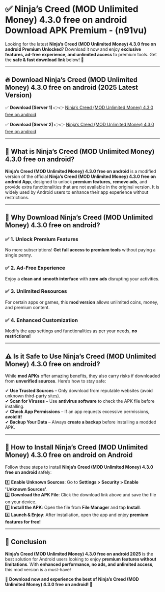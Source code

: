 
# ✅ Ninja’s Creed (MOD Unlimited Money) 4.3.0 free on android Download APK Premium -  (n91vu) 

Looking for the latest **Ninja’s Creed (MOD Unlimited Money) 4.3.0 free on android Premium Unlocked**? Download it now and enjoy **exclusive features, ad-free experience, and unlimited access** to premium tools. Get the **safe & fast download link** below! 🚀

---

## 🔥 Download Ninja’s Creed (MOD Unlimited Money) 4.3.0 free on android (2025 Latest Version)

✅ **Download [Server 1]** 👉👉 [Ninja’s Creed (MOD Unlimited Money) 4.3.0 free on android ](https://apkcomod.com?title=Ninja’s_Creed_(MOD_Unlimited_Money)_4.3.0_free_on_android)  

✅ **Download [Server 2]** 👉👉 [Ninja’s Creed (MOD Unlimited Money) 4.3.0 free on android ](https://apkcomod.com?title=Ninja’s_Creed_(MOD_Unlimited_Money)_4.3.0_free_on_android)  


---

## 📌 What is Ninja’s Creed (MOD Unlimited Money) 4.3.0 free on android?

**Ninja’s Creed (MOD Unlimited Money) 4.3.0 free on android** is a modified version of the official **Ninja’s Creed (MOD Unlimited Money) 4.3.0 free on android App**, designed to unlock **premium features**, **remove ads**, and provide extra functionalities that are not available in the original version. It is widely used by Android users to enhance their app experience without restrictions.

---

## 🌟 Why Download Ninja’s Creed (MOD Unlimited Money) 4.3.0 free on android?

### ✅ 1. Unlock Premium Features
No more subscriptions! **Get full access to premium tools** without paying a single penny.

### ✅ 2. Ad-Free Experience
Enjoy a **clean and smooth interface** with **zero ads** disrupting your activities.

### ✅ 3. Unlimited Resources
For certain apps or games, this **mod version** allows unlimited coins, money, and premium content.

### ✅ 4. Enhanced Customization
Modify the app settings and functionalities as per your needs, **no restrictions!**

---

## ⚠️ Is it Safe to Use Ninja’s Creed (MOD Unlimited Money) 4.3.0 free on android?

While **mod APKs** offer amazing benefits, they also carry risks if downloaded from **unverified sources**. Here’s how to stay safe:

✔ **Use Trusted Sources** – Only download from reputable websites (avoid unknown third-party sites).  
✔ **Scan for Viruses** – Use **antivirus software** to check the APK file before installing.  
✔ **Check App Permissions** – If an app requests excessive permissions, **avoid it!**  
✔ **Backup Your Data** – Always **create a backup** before installing a modded APK.

---

## 📲 How to Install Ninja’s Creed (MOD Unlimited Money) 4.3.0 free on android on Android

Follow these steps to install **Ninja’s Creed (MOD Unlimited Money) 4.3.0 free on android** safely:

1️⃣ **Enable Unknown Sources**: Go to **Settings > Security > Enable 'Unknown Sources'**.  
2️⃣ **Download the APK File**: Click the download link above and save the file on your device.  
3️⃣ **Install the APK**: Open the file from **File Manager** and tap **Install**.  
4️⃣ **Launch & Enjoy**: After installation, open the app and enjoy **premium features for free!**

---

## 🚀 Conclusion

**Ninja’s Creed (MOD Unlimited Money) 4.3.0 free on android 2025** is the best solution for Android users looking to enjoy **premium features without limitations**. With **enhanced performance, no ads, and unlimited access**, this mod version is a must-have!

🔻 **Download now and experience the best of Ninja’s Creed (MOD Unlimited Money) 4.3.0 free on android!** 🔻

